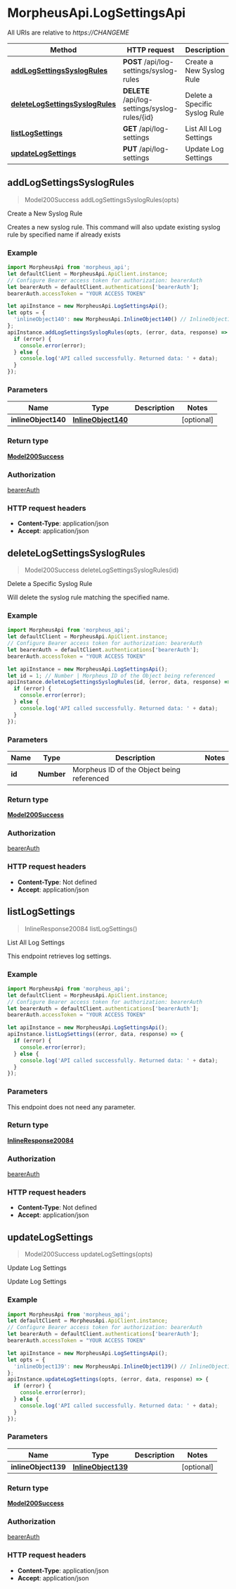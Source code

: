 # MorpheusApi.LogSettingsApi

All URIs are relative to *https://CHANGEME*

Method | HTTP request | Description
------------- | ------------- | -------------
[**addLogSettingsSyslogRules**](LogSettingsApi.md#addLogSettingsSyslogRules) | **POST** /api/log-settings/syslog-rules | Create a New Syslog Rule
[**deleteLogSettingsSyslogRules**](LogSettingsApi.md#deleteLogSettingsSyslogRules) | **DELETE** /api/log-settings/syslog-rules/{id} | Delete a Specific Syslog Rule
[**listLogSettings**](LogSettingsApi.md#listLogSettings) | **GET** /api/log-settings | List All Log Settings
[**updateLogSettings**](LogSettingsApi.md#updateLogSettings) | **PUT** /api/log-settings | Update Log Settings



## addLogSettingsSyslogRules

> Model200Success addLogSettingsSyslogRules(opts)

Create a New Syslog Rule

Creates a new syslog rule. This command will also update existing syslog rule by specified name if already exists

### Example

```javascript
import MorpheusApi from 'morpheus_api';
let defaultClient = MorpheusApi.ApiClient.instance;
// Configure Bearer access token for authorization: bearerAuth
let bearerAuth = defaultClient.authentications['bearerAuth'];
bearerAuth.accessToken = "YOUR ACCESS TOKEN"

let apiInstance = new MorpheusApi.LogSettingsApi();
let opts = {
  'inlineObject140': new MorpheusApi.InlineObject140() // InlineObject140 | 
};
apiInstance.addLogSettingsSyslogRules(opts, (error, data, response) => {
  if (error) {
    console.error(error);
  } else {
    console.log('API called successfully. Returned data: ' + data);
  }
});
```

### Parameters


Name | Type | Description  | Notes
------------- | ------------- | ------------- | -------------
 **inlineObject140** | [**InlineObject140**](InlineObject140.md)|  | [optional] 

### Return type

[**Model200Success**](Model200Success.md)

### Authorization

[bearerAuth](../README.md#bearerAuth)

### HTTP request headers

- **Content-Type**: application/json
- **Accept**: application/json


## deleteLogSettingsSyslogRules

> Model200Success deleteLogSettingsSyslogRules(id)

Delete a Specific Syslog Rule

Will delete the syslog rule matching the specified name.

### Example

```javascript
import MorpheusApi from 'morpheus_api';
let defaultClient = MorpheusApi.ApiClient.instance;
// Configure Bearer access token for authorization: bearerAuth
let bearerAuth = defaultClient.authentications['bearerAuth'];
bearerAuth.accessToken = "YOUR ACCESS TOKEN"

let apiInstance = new MorpheusApi.LogSettingsApi();
let id = 1; // Number | Morpheus ID of the Object being referenced
apiInstance.deleteLogSettingsSyslogRules(id, (error, data, response) => {
  if (error) {
    console.error(error);
  } else {
    console.log('API called successfully. Returned data: ' + data);
  }
});
```

### Parameters


Name | Type | Description  | Notes
------------- | ------------- | ------------- | -------------
 **id** | **Number**| Morpheus ID of the Object being referenced | 

### Return type

[**Model200Success**](Model200Success.md)

### Authorization

[bearerAuth](../README.md#bearerAuth)

### HTTP request headers

- **Content-Type**: Not defined
- **Accept**: application/json


## listLogSettings

> InlineResponse20084 listLogSettings()

List All Log Settings

This endpoint retrieves log settings.

### Example

```javascript
import MorpheusApi from 'morpheus_api';
let defaultClient = MorpheusApi.ApiClient.instance;
// Configure Bearer access token for authorization: bearerAuth
let bearerAuth = defaultClient.authentications['bearerAuth'];
bearerAuth.accessToken = "YOUR ACCESS TOKEN"

let apiInstance = new MorpheusApi.LogSettingsApi();
apiInstance.listLogSettings((error, data, response) => {
  if (error) {
    console.error(error);
  } else {
    console.log('API called successfully. Returned data: ' + data);
  }
});
```

### Parameters

This endpoint does not need any parameter.

### Return type

[**InlineResponse20084**](InlineResponse20084.md)

### Authorization

[bearerAuth](../README.md#bearerAuth)

### HTTP request headers

- **Content-Type**: Not defined
- **Accept**: application/json


## updateLogSettings

> Model200Success updateLogSettings(opts)

Update Log Settings

Update Log Settings

### Example

```javascript
import MorpheusApi from 'morpheus_api';
let defaultClient = MorpheusApi.ApiClient.instance;
// Configure Bearer access token for authorization: bearerAuth
let bearerAuth = defaultClient.authentications['bearerAuth'];
bearerAuth.accessToken = "YOUR ACCESS TOKEN"

let apiInstance = new MorpheusApi.LogSettingsApi();
let opts = {
  'inlineObject139': new MorpheusApi.InlineObject139() // InlineObject139 | 
};
apiInstance.updateLogSettings(opts, (error, data, response) => {
  if (error) {
    console.error(error);
  } else {
    console.log('API called successfully. Returned data: ' + data);
  }
});
```

### Parameters


Name | Type | Description  | Notes
------------- | ------------- | ------------- | -------------
 **inlineObject139** | [**InlineObject139**](InlineObject139.md)|  | [optional] 

### Return type

[**Model200Success**](Model200Success.md)

### Authorization

[bearerAuth](../README.md#bearerAuth)

### HTTP request headers

- **Content-Type**: application/json
- **Accept**: application/json

